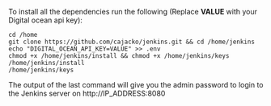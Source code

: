To install all the dependencies run the following (Replace __VALUE__ with your Digital ocean api key):

```
cd /home
git clone https://github.com/cajacko/jenkins.git && cd /home/jenkins
echo "DIGITAL_OCEAN_API_KEY=VALUE" >> .env
chmod +x /home/jenkins/install && chmod +x /home/jenkins/keys
/home/jenkins/install
/home/jenkins/keys
```

The output of the last command will give you the admin password to login to the Jenkins server on http://IP_ADDRESS:8080
